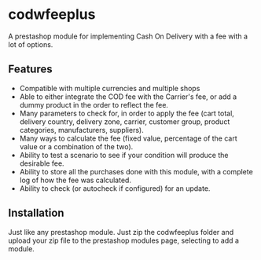 # codwfeeplus
A prestashop module for implementing Cash On Delivery with a fee with a lot of options.
## Features
* Compatible with multiple currencies and multiple shops
* Able to either integrate the COD fee with the Carrier's fee, or add a dummy product in the order to reflect the fee.
* Many parameters to check for, in order to apply the fee (cart total, delivery country, delivery zone, carrier, customer group, product categories, manufacturers, suppliers).
* Many ways to calculate the fee (fixed value, percentage of the cart value or a combination of the two).
* Ability to test a scenario to see if your condition will produce the desirable fee.
* Ability to store all the purchases done with this module, with a complete log of how the fee was calculated.
* Ability to check (or autocheck if configured) for an update.
## Installation
Just like any prestashop module. Just zip the codwfeeplus folder and upload your zip file to the prestashop modules page, selecting to add a module.
